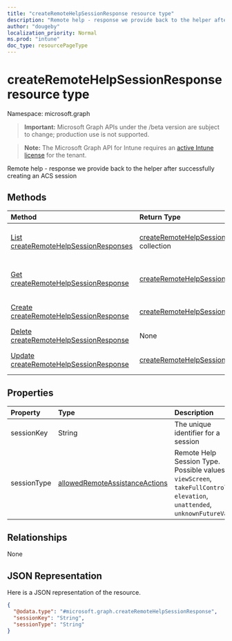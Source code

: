 ```yaml
---
title: "createRemoteHelpSessionResponse resource type"
description: "Remote help - response we provide back to the helper after successfully creating an ACS session"
author: "dougeby"
localization_priority: Normal
ms.prod: "intune"
doc_type: resourcePageType
---
```


# createRemoteHelpSessionResponse resource type

Namespace: microsoft.graph

> **Important:** Microsoft Graph APIs under the /beta version are subject to change; production use is not supported.

> **Note:** The Microsoft Graph API for Intune requires an [active Intune license](https://go.microsoft.com/fwlink/?linkid=839381) for the tenant.

Remote help - response we provide back to the helper after successfully creating an ACS session

## Methods
|Method|Return Type|Description|
|:---|:---|:---|
|[List createRemoteHelpSessionResponses](../api/intune-remoteassistance-createremotehelpsessionresponse-list.md)|[createRemoteHelpSessionResponse](../resources/intune-remoteassistance-createremotehelpsessionresponse.md) collection|List properties and relationships of the [createRemoteHelpSessionResponse](../resources/intune-remoteassistance-createremotehelpsessionresponse.md) objects.|
|[Get createRemoteHelpSessionResponse](../api/intune-remoteassistance-createremotehelpsessionresponse-get.md)|[createRemoteHelpSessionResponse](../resources/intune-remoteassistance-createremotehelpsessionresponse.md)|Read properties and relationships of the [createRemoteHelpSessionResponse](../resources/intune-remoteassistance-createremotehelpsessionresponse.md) object.|
|[Create createRemoteHelpSessionResponse](../api/intune-remoteassistance-createremotehelpsessionresponse-create.md)|[createRemoteHelpSessionResponse](../resources/intune-remoteassistance-createremotehelpsessionresponse.md)|Create a new [createRemoteHelpSessionResponse](../resources/intune-remoteassistance-createremotehelpsessionresponse.md) object.|
|[Delete createRemoteHelpSessionResponse](../api/intune-remoteassistance-createremotehelpsessionresponse-delete.md)|None|Deletes a [createRemoteHelpSessionResponse](../resources/intune-remoteassistance-createremotehelpsessionresponse.md).|
|[Update createRemoteHelpSessionResponse](../api/intune-remoteassistance-createremotehelpsessionresponse-update.md)|[createRemoteHelpSessionResponse](../resources/intune-remoteassistance-createremotehelpsessionresponse.md)|Update the properties of a [createRemoteHelpSessionResponse](../resources/intune-remoteassistance-createremotehelpsessionresponse.md) object.|

## Properties
|Property|Type|Description|
|:---|:---|:---|
|sessionKey|String|The unique identifier for a session|
|sessionType|[allowedRemoteAssistanceActions](../resources/intune-remoteassistance-allowedremoteassistanceactions.md)|Remote Help Session Type. Possible values are: `viewScreen`, `takeFullControl`, `elevation`, `unattended`, `unknownFutureValue`.|

## Relationships
None

## JSON Representation
Here is a JSON representation of the resource.
<!-- {
  "blockType": "resource",
  "keyProperty": "id",
  "@odata.type": "microsoft.graph.createRemoteHelpSessionResponse"
}
-->
``` json
{
  "@odata.type": "#microsoft.graph.createRemoteHelpSessionResponse",
  "sessionKey": "String",
  "sessionType": "String"
}
```





